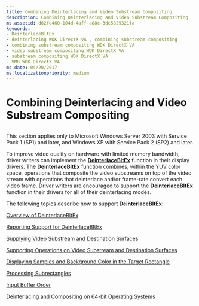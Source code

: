 ```yaml
---
title: Combining Deinterlacing and Video Substream Compositing
description: Combining Deinterlacing and Video Substream Compositing
ms.assetid: d62fe460-104d-4aff-a88c-3dc5829321fa
keywords:
- DeinterlaceBltEx
- deinterlacing WDK DirectX VA , combining substream compositing
- combining substream compositing WDK DirectX VA
- video substream compositing WDK DirectX VA
- substream compositing WDK DirectX VA
- VMR WDK DirectX VA
ms.date: 04/20/2017
ms.localizationpriority: medium
---
```


# Combining Deinterlacing and Video Substream Compositing


## <span id="ddk_combining_deinterlacing_and_video_substream_compositing_gg"></span><span id="DDK_COMBINING_DEINTERLACING_AND_VIDEO_SUBSTREAM_COMPOSITING_GG"></span>


This section applies only to Microsoft Windows Server 2003 with Service Pack 1 (SP1) and later, and Windows XP with Service Pack 2 (SP2) and later.

To improve video quality on hardware with limited memory bandwidth, driver writers can implement the [**DeinterlaceBltEx**](https://msdn.microsoft.com/library/windows/hardware/ff563927) function in their display drivers. The **DeinterlaceBltEx** function combines, within the YUV color space, operations that composite the video substreams on top of the video stream with operations that deinterlace and/or frame-rate convert each video frame. Driver writers are encouraged to support the **DeinterlaceBltEx** function in their drivers for all of their deinterlacing modes.

The following topics describe how to support **DeinterlaceBltEx**:

[Overview of DeinterlaceBltEx](overview-of-deinterlacebltex.md)

[Reporting Support for DeinterlaceBltEx](reporting-support-for-deinterlacebltex.md)

[Supplying Video Substream and Destination Surfaces](supplying-video-substream-and-destination-surfaces.md)

[Supporting Operations on Video Substream and Destination Surfaces](supporting-operations-on-video-substream-and-destination-surfaces.md)

[Displaying Samples and Background Color in the Target Rectangle](displaying-samples-and-background-color-in-the-target-rectangle.md)

[Processing Subrectangles](processing-subrectangles.md)

[Input Buffer Order](input-buffer-order.md)

[Deinterlacing and Compositing on 64-bit Operating Systems](deinterlacing-and-compositing-on-64-bit-operating-systems.md)

 

 





